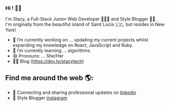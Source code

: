 ### Hi ! 👋🏾

I'm Stacy, a Full-Stack Junior Web Developer 👩🏾‍💻 and Style Blogger 👗👠 . 
I'm originally from the beautiful island of Saint Lucia 🇱🇨, but resides in New York!

- 🔭 I’m currently working on ... updating my current projects whilst expanding my knowledge on React, JavaScript and Ruby.
- 🌱 I’m currently learning ... algorithms.
- 😄 Pronouns: ... She/Her
- ✍🏾 Blog (https://dev.to/stacytech)


## Find me around the web 🌎: 
- 💼 Connecting and sharing professional updates on [linkedin](https://www.linkedin.com/in/stacy-d)
- 👗 Style Blogger [instagram](https://www.instagram.com/_stacy_d)
